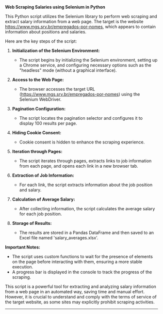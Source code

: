 **Web Scraping Salaries using Selenium in Python**

This Python script utilizes the Selenium library to perform web scraping and extract salary information from a web page. The target is the website https://www.mgs.srv.br/empregados-por-nomes, which appears to contain information about positions and salaries.

Here are the key steps of the script:

1. **Initialization of the Selenium Environment:**
   - The script begins by initializing the Selenium environment, setting up a Chrome service, and configuring necessary options such as the "headless" mode (without a graphical interface).

2. **Access to the Web Page:**
   - The browser accesses the target URL (https://www.mgs.srv.br/empregados-por-nomes) using the Selenium WebDriver.

3. **Pagination Configuration:**
   - The script locates the pagination selector and configures it to display 100 results per page.

4. **Hiding Cookie Consent:**
   - Cookie consent is hidden to enhance the scraping experience.

5. **Iteration through Pages:**
   - The script iterates through pages, extracts links to job information from each page, and opens each link in a new browser tab.

6. **Extraction of Job Information:**
   - For each link, the script extracts information about the job position and salary.

7. **Calculation of Average Salary:**
   - After collecting information, the script calculates the average salary for each job position.

8. **Storage of Results:**
   - The results are stored in a Pandas DataFrame and then saved to an Excel file named 'salary_averages.xlsx'.

**Important Notes:**
- The script uses custom functions to wait for the presence of elements on the page before interacting with them, ensuring a more stable execution.
- A progress bar is displayed in the console to track the progress of the scraping.

This script is a powerful tool for extracting and analyzing salary information from a web page in an automated way, saving time and manual effort. However, it is crucial to understand and comply with the terms of service of the target website, as some sites may explicitly prohibit scraping activities.

---